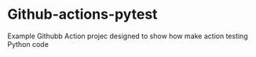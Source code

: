 # Github-actions-pytest
Example Githubb Action projec designed to show how make action testing Python code
